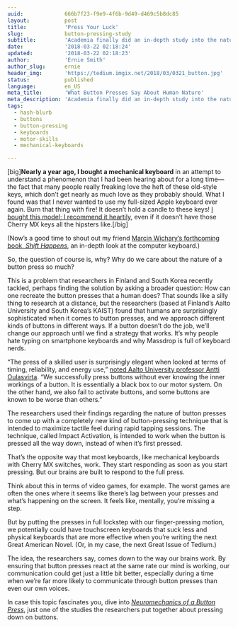 ```yaml
---
uuid:             666b7f23-f9e9-4f6b-9d49-d469c5b8dc85
layout:           post
title:            'Press Your Luck'
slug:             button-pressing-study
subtitle:         'Academia finally did an in-depth study into the nature of the button press, along with how we could possibly make our buttons just a little more effective.'
date:             '2018-03-22 02:18:24'
updated:          '2018-03-22 02:18:23'
author:           'Ernie Smith'
author_slug:      ernie
header_img:       'https://tedium.imgix.net/2018/03/0321_button.jpg'
status:           published
language:         en_US
meta_title:       'What Button Presses Say About Human Nature'
meta_description: 'Academia finally did an in-depth study into the nature of the button press, along with how we could possibly make our buttons just a little more effective.'
tags:
  - hash-blurb
  - buttons
  - button-pressing
  - keyboards
  - motor-skills
  - mechanical-keyboards

---
```


[big]**Nearly a year ago, I bought a mechanical keyboard** in an attempt to understand a phenomenon that I had been hearing about for a long time—the fact that many people really freaking love the heft of these old-style keys, which don’t get nearly as much love as they probably should. What I found was that I never wanted to use my full-sized Apple keyboard ever again. Burn that thing with fire! It doesn’t hold a candle to these keys! [I bought this model; I recommend it heartily](http://amzn.to/2pw4Ojz), even if it doesn’t have those Cherry MX keys all the hipsters like.[/big]

(Now’s a good time to shout out my friend [Marcin Wichary’s forthcoming book, *Shift Happens*](https://medium.com/@mwichary/shift-happens-5b049f5a93a8), an in-depth look at the computer keyboard.)

So, the question of course is, why? Why do we care about the nature of a button press so much?

This is a problem that researchers in Finland and South Korea recently tackled, perhaps finding the solution by asking a broader question: How can one recreate the button presses that a human does? That sounds like a silly thing to research at a distance, but the researchers (based at Finland’s Aalto University and South Korea’s KAIST) found that humans are surprisingly sophisticated when it comes to button presses, and we approach different kinds of buttons in different ways. If a button doesn’t do the job, we’ll change our approach until we find a strategy that works. It’s why people hate typing on smartphone keyboards and why Massdrop is full of keyboard nerds.

“The press of a skilled user is surprisingly elegant when looked at terms of timing, reliability, and energy use,” [noted Aalto University professor Antti Oulasvirta](https://phys.org/news/2018-03-button-appearsnew-theory.html). “We successfully press buttons without ever knowing the inner workings of a button. It is essentially a black box to our motor system. On the other hand, we also fail to activate buttons, and some buttons are known to be worse than others.”

The researchers used their findings regarding the nature of button presses to come up with a completely new kind of button-pressing technique that is intended to maximize tactile feel during rapid tapping sessions. The technique, called Impact Activation, is intended to work when the button is pressed all the way down, instead of when it’s first pressed.

That’s the opposite way that most keyboards, like mechanical keyboards with Cherry MX switches, work. They start responding as soon as you start pressing. But our brains are built to respond to the full press. 

Think about this in terms of video games, for example. The worst games are often the ones where it seems like there’s lag between your presses and what’s happening on the screen. It feels like, mentally, you’re missing a step.

But by putting the presses in full lockstep with our finger-pressing motion, we potentially could have touchscreen keyboards that suck less and physical keyboards that are more effective when you’re writing the next Great American Novel. (Or, in my case, the next Great Issue of Tedium.)

The idea, the researchers say, comes down to the way our brains work. By ensuring that button presses react at the same rate our mind is working, our communication could get just a little bit better, especially during a time when we’re far more likely to communicate through button presses than even our own voices.

In case this topic fascinates you, dive into [*Neuromechanics of a Button Press*](http://kuaa.net/publications/2018-NeuromechanicsOfButtonPressing.pdf), just one of the studies the researchers put together about pressing down on buttons.
